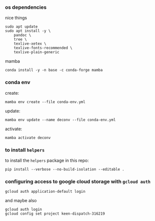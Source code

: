 ### os dependencies

nice things

```shell
sudo apt update
sudo apt install -y \
    pandoc \
    tree \
    texlive-xetex \
    texlive-fonts-recommended \
    texlive-plain-generic
```

mamba

```shell
conda install -y -n base -c conda-forge mamba
```

### conda env

create:

```shell
mamba env create --file conda-env.yml
```

update:

```shell
mamba env update --name deconv --file conda-env.yml
```

activate:

```shell
mamba activate deconv
```

### to install `helpers`

to install the `helpers` package in this repo:

```shell
pip install --verbose --no-build-isolation --editable .
```

### configuring access to google cloud storage with `gcloud auth`

```
gcloud auth application-default login
```

and maybe also

```
gcloud auth login
gcloud config set project keen-dispatch-316219
```
